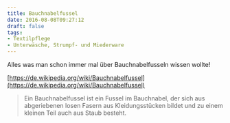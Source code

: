 ```yaml
---
title: Bauchnabelfussel
date: 2016-08-08T09:27:12
draft: false
tags:
- Textilpflege
- Unterwäsche, Strumpf- und Miederware
---
```


Alles was man schon immer mal über Bauchnabelfusseln wissen wollte!

[https://de.wikipedia.org/wiki/Bauchnabelfussel](https://de.wikipedia.org/wiki/Bauchnabelfussel)

> Ein Bauchnabelfussel ist ein Fussel im Bauchnabel, der sich aus
> abgeriebenen losen Fasern aus Kleidungsstücken bildet und zu einem
> kleinen Teil auch aus Staub besteht.
